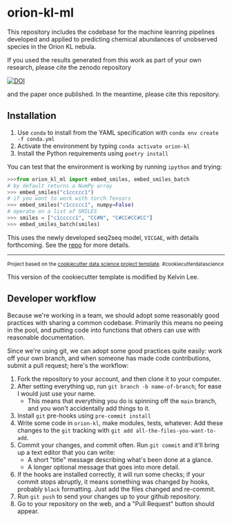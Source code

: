orion-kl-ml
==============================

This repository includes the codebase for the machine leanring pipelines developed and applied to predicting chemical abundances of unobserved species in the Orion KL nebula. 

If you used the results generated from this work as part of your own research, please cite the zenodo repository 

<a href="https://doi.org/10.5281/zenodo.7675609"><img src="https://zenodo.org/badge/DOI/10.5281/zenodo.7675609.svg" alt="DOI"></a>

 and the paper once published. In the meantime, please cite this repository. 

## Installation

1. Use `conda` to install from the YAML specification with `conda env create -f conda.yml`
2. Activate the environment by typing `conda activate orion-kl`
3. Install the Python requirements using `poetry install`

You can test that the environment is working by running `ipython` and trying:

```python
>>>from orion_kl_ml import embed_smiles, embed_smiles_batch
# by default returns a NumPy array
>>> embed_smiles("c1ccccc1")
# if you want to work with torch.Tensors
>>> embed_smiles("c1ccccc1", numpy=False)
# operate on a list of SMILES
>>> smiles = ["c1ccccc1", "CC#N", "C#CC#CC#CC"]
>>> embed_smiles_batch(smiles)
```

This uses the newly developed seq2seq model, `VICGAE`, with details forthcoming. See the [repo](https://github.com/laserkelvin/astrochem_embedding)
for more details.

--------

<p><small>Project based on the <a target="_blank" href="https://drivendata.github.io/cookiecutter-data-science/">cookiecutter data science project template</a>. #cookiecutterdatascience</small></p>
This version of the cookiecutter template is modified by Kelvin Lee.

## Developer workflow

Because we're working in a team, we should adopt some reasonably good practices with sharing
a common codebase. Primarily this means no peeing in the pool, and putting code into functions
that others can use with reasonable documentation.

Since we're using git, we can adopt some good practices quite easily: work off your own branch,
and when someone has made code contributions, submit a pull request; here's the workflow:

1. Fork the repository to your account, and then clone it to your computer.
1. After setting everything up, run `git branch -b name-of-branch`; for ease I would just use your name.
    - This means that everything you do is spinning off the `main` branch, and you won't accidentally add things to it.
2. Install `git` pre-hooks using `pre-commit install`
2. Write some code in `orion-kl`, make modules, tests, whatever. Add these changes to the `git` tracking with `git add all-the-files-you-want-to-add`.
3. Commit your changes, and commit often. Run `git commit` and it'll bring up a text editor that you can write:
    - A short "title" message describing what's been done at a glance.
    - A longer optional message that goes into more detail.
4. If the hooks are installed correctly, it will run some checks; if your commit stops abruptly, it means something was changed by hooks, probably `black` formatting. Just add the files changed and re-commit.
4. Run `git push` to send your changes up to your github repository.
5. Go to your repository on the web, and a "Pull Request" button should appear.
